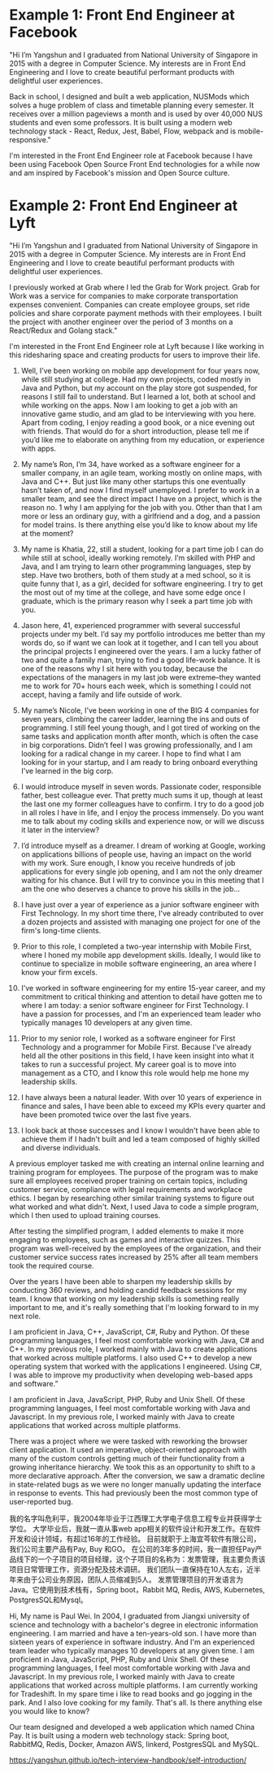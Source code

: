 # Example 1: Front End Engineer at Facebook

"Hi I’m Yangshun and I graduated from National University of Singapore in 2015 with a degree in Computer Science. 
My interests are in Front End Engineering and I love to create beautiful performant products with delightful user experiences.

Back in school, I designed and built a web application, NUSMods which solves a huge problem of class and timetable planning every semester. 
It receives over a million pageviews a month and is used by over 40,000 NUS students and even some professors. 
It is built using a modern web technology stack - React, Redux, Jest, Babel, Flow, webpack and is mobile-responsive."

I'm interested in the Front End Engineer role at Facebook because I have been using Facebook Open Source Front End technologies 
for a while now and am inspired by Facebook's mission and Open Source culture.

# Example 2: Front End Engineer at Lyft
"Hi I’m Yangshun and I graduated from National University of Singapore in 2015 with a degree in Computer Science. 
My interests are in Front End Engineering and I love to create beautiful performant products with delightful user experiences.

I previously worked at Grab where I led the Grab for Work project. 
Grab for Work was a service for companies to make corporate transportation expenses convenient. 
Companies can create employee groups, set ride policies and share corporate payment methods with their employees. 
I built the project with another engineer over the period of 3 months on a React/Redux and Golang stack."

I'm interested in the Front End Engineer role at Lyft because I like working in this ridesharing space and creating products for users to improve their life.

1. Well, I’ve been working on mobile app development for four years now, while still studying at college. 
Had my own projects, coded mostly in Java and Python, but my account on the play store got suspended, for reasons I still fail to understand. 
But I learned a lot, both at school and while working on the apps. 
Now I am looking to get a job with an innovative game studio, and am glad to be interviewing with you here. 
Apart from coding, I enjoy reading a good book, or a nice evening out with friends. 
That would do for a short introduction, please tell me if you’d like me to elaborate on anything from my education, or experience with apps.
2. My name’s Ron, I’m 34, have worked as a software engineer for a smaller company, in an agile team, 
working mostly on online maps, with Java and C++. 
But just like many other startups this one eventually hasn’t taken of, 
and now I find myself unemployed. 
I prefer to work in a smaller team, and see the direct impact I have on a project, which is the reason no. 1 why I am applying for the job with you. 
Other than that I am more or less an ordinary guy, with a girlfriend and a dog, and a passion for model trains. 
Is there anything else you’d like to know about my life at the moment?
3. My name is Khatia, 22, still a student, looking for a part time job I can do while still at school, ideally working remotely. I’m skilled with PHP and Java, and I am trying to learn other programming languages, step by step. Have two brothers, both of them study at a med school, so it is quite funny that I, as a girl, decided for software engineering. I try to get the most out of my time at the college, and have some edge once I graduate, which is the primary reason why I seek a part time job with you.
4. Jason here, 41, experienced programmer with several successful projects under my belt. 
I’d say my portfolio introduces me better than my words do, so if want we can look at it together, 
and I can tell you about the principal projects I engineered over the years. 
I am a lucky father of two and quite a family man, trying to find a good life-work balance. 
It is one of the reasons why I sit here with you today, because the expectations of the managers in my last job were extreme–they wanted me to work for 70+ hours each week, which is something I could not accept, having a family and life outside of work.
5. My name’s Nicole, I’ve been working in one of the BIG 4 companies for seven years, climbing the career ladder, learning the ins and outs of programming. I still feel young though, and I got tired of working on the same tasks and application month after month, which is often the case in big corporations. Didn’t feel I was growing professionally, and I am looking for a radical change in my career. 
I hope to find what I am looking for in your startup, and I am ready to bring onboard everything I’ve learned in the big corp.
6. I would introduce myself in seven words. Passionate coder, responsible father, best colleague ever. 
That pretty much sums it up, though at least the last one my former colleagues have to confirm. 
I try to do a good job in all roles I have in life, and I enjoy the process immensely.
 Do you want me to talk about my coding skills and experience now, or will we discuss it later in the interview?
7. I’d introduce myself as a dreamer. I dream of working at Google, working on applications billions of people use, having an impact on the world with my work. Sure enough, 
I know you receive hundreds of job applications for every single job opening, 
and I am not the only dreamer waiting for his chance. 
But I will try to convince you in this meeting that I am the one who deserves a chance to prove his skills in the job…

8. I have just over a year of experience as a junior software engineer with First Technology. 
In my short time there, I've already contributed to over a dozen projects and assisted with managing one project for one of 
the firm's long-time clients.
   
9. Prior to this role, I completed a two-year internship with Mobile First, 
where I honed my mobile app development skills. Ideally, 
I would like to continue to specialize in mobile software engineering, an area where I know your firm excels.

10. I've worked in software engineering for my entire 15-year career, 
and my commitment to critical thinking and attention to detail have gotten me to where I am today: 
a senior software engineer for First Technology. I have a passion for processes, 
and I'm an experienced team leader who typically manages 10 developers at any given time.
    
11. Prior to my senior role, I worked as a software engineer for First Technology and a programmer for Mobile First. 
Because I've already held all the other positions in this field, I have keen insight into what it takes to run a successful project. 
My career goal is to move into management as a CTO, and I know this role would help me hone my leadership skills.

12. I have always been a natural leader. With over 10 years of experience in finance and sales, 
    I have been able to exceed my KPIs every quarter and have been promoted twice over the last five years.
    
13. I look back at those successes and I know I wouldn't have been able to achieve them 
if I hadn't built and led a team composed of highly skilled and diverse individuals.
    
    
 A previous employer tasked me with creating an internal online learning and training program for employees. 
 The purpose of the program was to make sure all employees received proper training on certain topics, including customer service, compliance with legal requirements and workplace ethics. 
 I began by researching other similar training systems to figure out what worked and what didn't.
  Next, I used Java to code a simple program, which I then used to upload training courses.
 
 After testing the simplified program, I added elements to make it more engaging to employees, such as games and interactive quizzes. This program was well-received by the employees of the organization, and their customer service success rates increased by 25% after all team members took the required course.
 
 Over the years I have been able to sharpen my leadership skills by conducting 360 reviews, and holding candid feedback sessions for my team.
 I know that working on my leadership skills is something really important to me, and it's really something that
 I'm looking forward to in my next role.
 
 I am proficient in Java, C++, JavaScript, C#, Ruby and Python. Of these programming languages, I feel most comfortable working with Java, C# and C++. In my previous role, I worked mainly with Java to create applications that worked across multiple platforms. I also used C++ to develop a new operating system that worked with the applications I engineered. Using C#, I was able to improve my productivity when developing web-based apps and software.”
 
 I am proficient in Java, JavaScript, PHP, Ruby and Unix Shell. Of these programming languages, I feel most comfortable working with Java and Javascript. In my previous role, I worked mainly with Java to create applications that worked across multiple platforms.
 
 There was a project where we were tasked with reworking the browser client application. It used an imperative, object-oriented approach with many of the custom controls getting much of their functionality from a growing inheritance hierarchy. We took this as an opportunity to shift to a more declarative approach. After the conversion, we saw a dramatic decline in state-related bugs as we were no longer manually updating the interface in response to events. This had previously been the most common type of user-reported bug.
    
我的名字叫危利平，我2004年毕业于江西理工大学电子信息工程专业并获得学士学位。
大学毕业后，我就一直从事web app相关的软件设计和开发工作。在软件开发和设计领域，有超过16年的工作经验。
目前就职于上海宜芩软件有限公司，我们公司主要产品有Pay, Buy 和GO。
在公司的3年多的时间，我一直担任Pay产品线下的一个子项目的项目经理，这个子项目的名称为：发票管理，我主要负责该项目日常管理工作，资源分配及技术调研。
我们团队一直保持在10人左右，近半年来由于公司业务原因，团队人员缩减到5人。
发票管理项目的开发语言为Java。它使用到技术栈有，Spring boot，Rabbit MQ, Redis, AWS, Kubernetes, PostgresSQL和Mysql。
 
Hi, My name is Paul Wei. 
In 2004, I graduated from Jiangxi university of science and technology with a bachelor's degree in electronic information engineering. 
I am married and have a ten-years-old son. 
I have more than sixteen years of experience in software industry. 
And I'm an experienced team leader who typically manages 10 developers at any given time.
I am proficient in Java, JavaScript, PHP, Ruby and Unix Shell. 
Of these programming languages, I feel most comfortable working with Java and Javascript. 
In my previous role, I worked mainly with Java to create applications that worked across multiple platforms.
I am currently working for Tradeshift. 
In my spare time i like to read books and go jogging in the park. And I also love cooking for my family. That's all. 
Is there anything else you would like to know?

Our team designed and developed a web application which named China Pay. 
It is built using a modern web technology stack: Spring boot, RabbitMQ, Redis, Docker, Amazon AWS, linkerd, PostgresSQL and MySQL.

https://yangshun.github.io/tech-interview-handbook/self-introduction/
